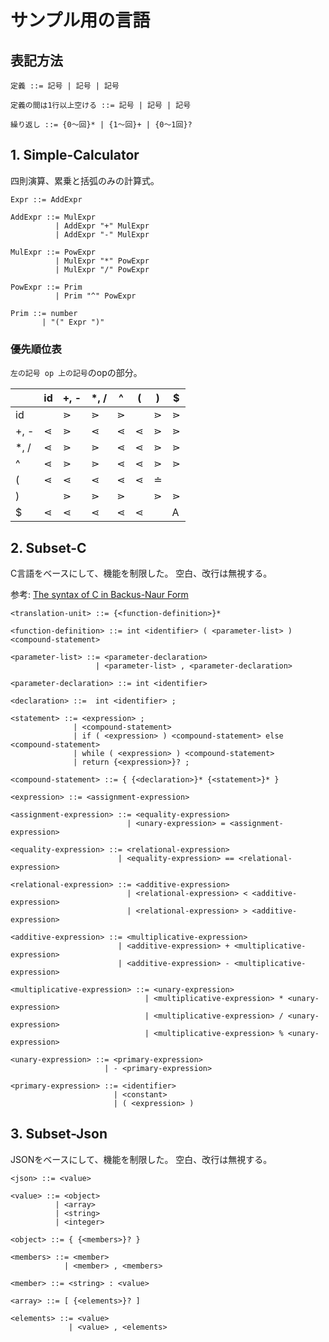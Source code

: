 # サンプル用の言語

## 表記方法

```bnf
定義 ::= 記号 | 記号 | 記号

定義の間は1行以上空ける ::= 記号 | 記号 | 記号

繰り返し ::= {0〜回}* | {1〜回}+ | {0〜1回}?
```

## 1. Simple-Calculator

四則演算、累乗と括弧のみの計算式。

```ebnf
Expr ::= AddExpr

AddExpr ::= MulExpr
          | AddExpr "+" MulExpr
          | AddExpr "-" MulExpr

MulExpr ::= PowExpr
          | MulExpr "*" PowExpr
          | MulExpr "/" PowExpr

PowExpr ::= Prim
          | Prim "^" PowExpr

Prim ::= number
       | "(" Expr ")"
```

### 優先順位表

`左の記号 op 上の記号`のopの部分。

|      | id  | +, - | *, / | ^   | (   | )   | $   |
| ---- | --- | ---- | ---- | --- | --- | --- | --- |
| id   |     | ⋗    | ⋗    | ⋗   |     | ⋗   | ⋗   |
| +, - | ⋖   | ⋗    | ⋖    | ⋖   | ⋖   | ⋗   | ⋗   |
| *, / | ⋖   | ⋗    | ⋗    | ⋖   | ⋖   | ⋗   | ⋗   |
| ^    | ⋖   | ⋗    | ⋗    | ⋖   | ⋖   | ⋗   | ⋗   |
| (    | ⋖   | ⋖    | ⋖    | ⋖   | ⋖   | ≐   |     |
| )    |     | ⋗    | ⋗    | ⋗   |     | ⋗   | ⋗   |
| $    | ⋖   | ⋖    | ⋖    | ⋖   | ⋖   |     | A   |

## 2. Subset-C

C言語をベースにして、機能を制限した。
空白、改行は無視する。

参考: [The syntax of C in Backus-Naur Form](https://cs.wmich.edu/~gupta/teaching/cs4850/sumII06/The%20syntax%20of%20C%20in%20Backus-Naur%20form.htm)

```bnf
<translation-unit> ::= {<function-definition>}*

<function-definition> ::= int <identifier> ( <parameter-list> ) <compound-statement>

<parameter-list> ::= <parameter-declaration>
                   | <parameter-list> , <parameter-declaration>

<parameter-declaration> ::= int <identifier>

<declaration> ::=  int <identifier> ;

<statement> ::= <expression> ;
              | <compound-statement>
              | if ( <expression> ) <compound-statement> else <compound-statement>
              | while ( <expression> ) <compound-statement>
              | return {<expression>}? ;

<compound-statement> ::= { {<declaration>}* {<statement>}* }

<expression> ::= <assignment-expression>

<assignment-expression> ::= <equality-expression>
                          | <unary-expression> = <assignment-expression>

<equality-expression> ::= <relational-expression>
                        | <equality-expression> == <relational-expression>

<relational-expression> ::= <additive-expression>
                          | <relational-expression> < <additive-expression>
                          | <relational-expression> > <additive-expression>

<additive-expression> ::= <multiplicative-expression>
                        | <additive-expression> + <multiplicative-expression>
                        | <additive-expression> - <multiplicative-expression>

<multiplicative-expression> ::= <unary-expression>
                              | <multiplicative-expression> * <unary-expression>
                              | <multiplicative-expression> / <unary-expression>
                              | <multiplicative-expression> % <unary-expression>

<unary-expression> ::= <primary-expression>
                     | - <primary-expression>

<primary-expression> ::= <identifier>
                       | <constant>
                       | ( <expression> )
```

## 3. Subset-Json

JSONをベースにして、機能を制限した。
空白、改行は無視する。

```bnf
<json> ::= <value>

<value> ::= <object>
          | <array>
          | <string>
          | <integer>

<object> ::= { {<members>}? }

<members> ::= <member>
            | <member> , <members>

<member> ::= <string> : <value>

<array> ::= [ {<elements>}? ]

<elements> ::= <value>
             | <value> , <elements>
```
